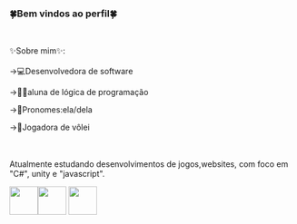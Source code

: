 <h3>🍀Bem vindos ao perfil🍀</h3>

<br>

✨Sobre mim✨:
<br>
<br>
->💻Desenvolvedora de software

->👩‍🎓aluna de lógica de programação

->🎃Pronomes:ela/dela

->🏐Jogadora de vôlei

<br>
<br>
Atualmente estudando desenvolvimentos de jogos,websites, com foco em "C#", unity e "javascript".

<img width='50' height='50' src="https://cdn.jsdelivr.net/gh/devicons/devicon@latest/icons/unity/unity-original.svg" /><img width='50' height='50' src="https://cdn.jsdelivr.net/gh/devicons/devicon@latest/icons/csharp/csharp-line.svg" />  <img width='50' height='50' src="https://cdn.jsdelivr.net/gh/devicons/devicon@latest/icons/javascript/javascript-plain.svg" />
          
